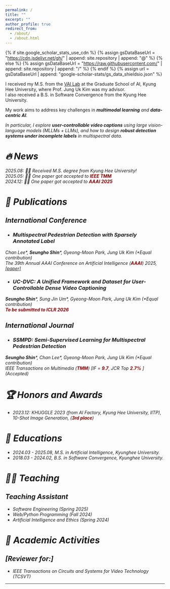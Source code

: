 ```yaml
---
permalink: /
title: ""
excerpt: ""
author_profile: true
redirect_from: 
  - /about/
  - /about.html
---
```


{% if site.google_scholar_stats_use_cdn %}
{% assign gsDataBaseUrl = "https://cdn.jsdelivr.net/gh/" | append: site.repository | append: "@" %}
{% else %}
{% assign gsDataBaseUrl = "https://raw.githubusercontent.com/" | append: site.repository | append: "/" %}
{% endif %}
{% assign url = gsDataBaseUrl | append: "google-scholar-stats/gs_data_shieldsio.json" %}

<span class='anchor' id='about-me'></span>

I  received my M.S. from the [VAI Lab](https://visualai.khu.ac.kr/home) at the Graduate School of AI, Kyung Hee University, where Prof. Jung Uk Kim was my advisor. <br>
I also received a B.S. in Software Convergence from the Kyung Hee University.

My work aims to address key challenges in <i>**multimodal learning**<i> and <i>**data-centric AI**<i>. 

In particular, I explore <i>**user-controllable video captions**<i> using large vision-language models (MLLMs + LLMs), and how to design <i>**robust detection systems under incomplete labels**<i> in multispectral data.


# 🔥 News
2025.08: 🎉🎉 Received M.S. degree from Kyung Hee University!<br>
2025.05:  🎉🎉 One paper got accepted to <span style="color:darkred">**IEEE TMM**</span> <br>
2024.12:  🎉🎉 One paper got accepted to <span style="color:darkred">**AAAI 2025**</span>

# 📝 Publications 

## International Conference

* ### Multispectral Pedestrian Detection with Sparsely Annotated Label <br>
Chan Lee\*, **Seungho Shin**\*, Gyeong-Moon Park, Jung Uk Kim (*Equal contribution) <br>
The 39th Annual AAAI Conference on Artificial Intelligence (<span style="color:darkred">**AAAI**</span>) 2025, [[paper]](https://ojs.aaai.org/index.php/AAAI/article/view/32472)


* ### UC-DVC: A Unified Framework and Dataset for User-Controllable Dense Video Captioning <br>
**Seungho Shin**\*, Sung Jin Um\*, Gyeong-Moon Park, Jung Uk Kim (*Equal contribution) <br>
<span style="color:darkred">**To be submitted to ICLR 2026**</span>


## International Journal

* ### SSMPD: Semi-Supervised Learning for Multispectral Pedestrian Detection <br>
**Seungho Shin**\*, Chan Lee\*,  Gyeong-Moon Park, Jung Uk Kim (*Equal contribution) <br>
IEEE Transactions on Multimedia (<span style="color:darkred">**TMM**</span>) \[<i>IF</i> = <span style="color:darkred"><b>9.7</b></span>, <i>JCR Top</i> <span style="color:darkred"><b>2.7%</b></span>
\] (Accepted)

# 🏆 Honors and Awards
- *2023.12*: KHUGGLE 2023 (from AI Factory, Kyung Hee University, IITP), 10-Shot Image Generation, (<span style="color:darkred">**3rd place**</span>)

# 📖 Educations
- *2024.03 - 2025.08*, M.S. in Artificial Intelligence, Kyunghee University.
- *2018.03 - 2024.02*, B.S. in Software Convergence, Kyunghee University.

# 🧑‍🏫 Teaching

## Teaching Assistant
- Software Engineering (Spring 2025)
- Web/Python Programming (Fall 2024)
- Artificial Intelligence and Ethics (Spring 2024)

# 🧾 Academic Activities

## [Reviewer for:]
- IEEE Transactions on Circuits and Systems for Video Technology (TCSVT)

---


